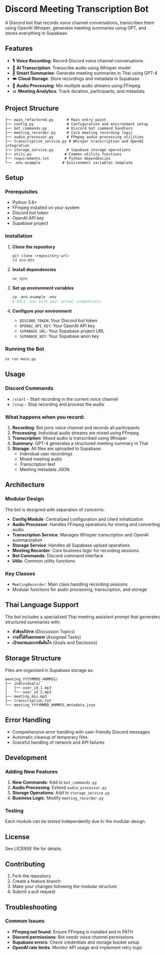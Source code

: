 # Discord Meeting Transcription Bot

A Discord bot that records voice channel conversations, transcribes them using OpenAI Whisper, generates meeting summaries using GPT, and stores everything in Supabase.

## Features

- 🎙️ **Voice Recording**: Record Discord voice channel conversations
- 📝 **AI Transcription**: Transcribe audio using Whisper model
- 🤖 **Smart Summaries**: Generate meeting summaries in Thai using GPT-4
- ☁️ **Cloud Storage**: Store recordings and metadata in Supabase
- 🎵 **Audio Processing**: Mix multiple audio streams using FFmpeg
- 📊 **Meeting Analytics**: Track duration, participants, and metadata

## Project Structure

```
├── main_refactored.py      # Main entry point
├── config.py               # Configuration and environment setup
├── bot_commands.py         # Discord bot command handlers
├── meeting_recorder.py     # Core meeting recording logic
├── audio_processor.py      # FFmpeg audio processing utilities
├── transcription_service.py # Whisper transcription and OpenAI integration
├── storage_service.py      # Supabase storage operations
├── utils.py               # Common utility functions
├── requirements.txt       # Python dependencies
└── .env.example          # Environment variables template
```

## Setup

### Prerequisites

- Python 3.8+
- FFmpeg installed on your system
- Discord bot token
- OpenAI API key
- Supabase project

### Installation

1. **Clone the repository**
   ```bash
   git clone <repository-url>
   cd xco-mts
   ```

2. **Install dependencies**
   ```bash
   uv sync
   ```

3. **Set up environment variables**
   ```bash
   cp .env.example .env
   # Edit .env with your actual credentials
   ```

4. **Configure your environment**
   - `DISCORD_TOKEN`: Your Discord bot token
   - `OPENAI_API_KEY`: Your OpenAI API key
   - `SUPABASE_URL`: Your Supabase project URL
   - `SUPABASE_KEY`: Your Supabase anon key

### Running the Bot

```bash
uv run main.py
```

## Usage

### Discord Commands

- `/start` - Start recording in the current voice channel
- `/stop` - Stop recording and process the audio

### What happens when you record:

1. **Recording**: Bot joins voice channel and records all participants
2. **Processing**: Individual audio streams are mixed using FFmpeg
3. **Transcription**: Mixed audio is transcribed using Whisper
4. **Summary**: GPT-4 generates a structured meeting summary in Thai
5. **Storage**: All files are uploaded to Supabase:
   - Individual user recordings
   - Mixed meeting audio
   - Transcription text
   - Meeting metadata JSON

## Architecture

### Modular Design

The bot is designed with separation of concerns:

- **Config Module**: Centralized configuration and client initialization
- **Audio Processor**: Handles FFmpeg operations for mixing and converting audio
- **Transcription Service**: Manages Whisper transcription and OpenAI summarization
- **Storage Service**: Handles all Supabase upload operations
- **Meeting Recorder**: Core business logic for recording sessions
- **Bot Commands**: Discord command interface
- **Utils**: Common utility functions

### Key Classes

- `MeetingRecorder`: Main class handling recording sessions
- Modular functions for audio processing, transcription, and storage

## Thai Language Support

The bot includes a specialized Thai meeting assistant prompt that generates structured summaries with:

- **หัวข้ออภิปราย** (Discussion Topics)
- **งานที่ได้รับมอบหมาย** (Assigned Tasks)
- **เป้าหมายและการตัดสินใจ** (Goals and Decisions)

## Storage Structure

Files are organized in Supabase storage as:
```
meeting_YYYYMMDD_HHMMSS/
├── individuals/
│   ├── user_id_1.mp3
│   └── user_id_2.mp3
├── meeting_mix.mp3
├── transcription.txt
└── meeting_YYYYMMDD_HHMMSS_metadata.json
```

## Error Handling

- Comprehensive error handling with user-friendly Discord messages
- Automatic cleanup of temporary files
- Graceful handling of network and API failures

## Development

### Adding New Features

1. **New Commands**: Add to `bot_commands.py`
2. **Audio Processing**: Extend `audio_processor.py`
3. **Storage Operations**: Add to `storage_service.py`
4. **Business Logic**: Modify `meeting_recorder.py`

### Testing

Each module can be tested independently due to the modular design.

## License

See LICENSE file for details.

## Contributing

1. Fork the repository
2. Create a feature branch
3. Make your changes following the modular structure
4. Submit a pull request

## Troubleshooting

### Common Issues

- **FFmpeg not found**: Ensure FFmpeg is installed and in PATH
- **Discord permissions**: Bot needs voice channel permissions
- **Supabase errors**: Check credentials and storage bucket setup
- **OpenAI rate limits**: Monitor API usage and implement retry logic
